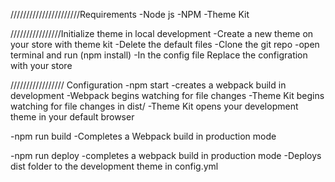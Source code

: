 //////////////////////Requirements
-Node js
-NPM
-Theme Kit

////////////////Initialize theme in local development
-Create a new theme on your store with theme kit
-Delete the default files
-Clone the git repo
-open terminal and run (npm install)
-In the config file 
    Replace the configration with your store

///////////////// Configuration
-npm start
    -creates a webpack build in development
    -Webpack begins watching for file changes
    -Theme Kit begins watching for file changes in dist/
    -Theme Kit opens your development theme in your default browser

-npm run build
    -Completes a Webpack build in production mode

-npm run deploy
    -completes a webpack build in production mode
    -Deploys dist folder to the development theme in config.yml
